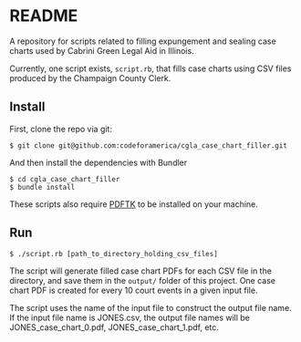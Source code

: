 # README

A repository for scripts related to filling expungement and sealing case charts used by Cabrini Green Legal Aid in Illinois.

Currently, one script exists, `script.rb`, that fills case charts using CSV files produced by the Champaign County Clerk.

## Install

First, clone the repo via git:

```
$ git clone git@github.com:codeforamerica/cgla_case_chart_filler.git
```

And then install the dependencies with Bundler

```
$ cd cgla_case_chart_filler
$ bundle install
```

These scripts also require [PDFTK](https://www.pdflabs.com/tools/pdftk-the-pdf-toolkit/) to be installed on your machine.

## Run

```
$ ./script.rb [path_to_directory_holding_csv_files]
```

The script will generate filled case chart PDFs for each CSV file in the directory, and save them in the `output/` folder of this project. One case chart PDF is created for every 10 court events in a given input file.

The script uses the name of the input file to construct the output file name. If the input file name is JONES.csv, the output file names will be JONES_case_chart_0.pdf, JONES_case_chart_1.pdf, etc.